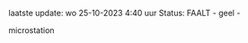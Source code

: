 laatste update: 
wo 25-10-2023  4:40   uur 
Status: FAALT - geel - 
<div class="service R">microstation</div>